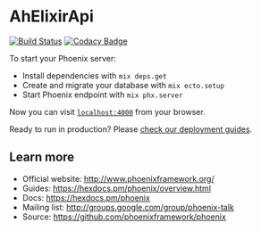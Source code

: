 # AhElixirApi

[![Build Status](https://travis-ci.org/Tevinthuku/ah-elixir.svg?branch=develop)](https://travis-ci.org/Tevinthuku/ah-elixir)
[![Codacy Badge](https://api.codacy.com/project/badge/Grade/96aec182c8fd4a899d6854c92d4f076b)](https://www.codacy.com/app/Tevinthuku/ah-elixir?utm_source=github.com&amp;utm_medium=referral&amp;utm_content=Tevinthuku/ah-elixir&amp;utm_campaign=Badge_Grade)

To start your Phoenix server:

  * Install dependencies with `mix deps.get`
  * Create and migrate your database with `mix ecto.setup`
  * Start Phoenix endpoint with `mix phx.server`

Now you can visit [`localhost:4000`](http://localhost:4000) from your browser.

Ready to run in production? Please [check our deployment guides](https://hexdocs.pm/phoenix/deployment.html).

## Learn more

  * Official website: http://www.phoenixframework.org/
  * Guides: https://hexdocs.pm/phoenix/overview.html
  * Docs: https://hexdocs.pm/phoenix
  * Mailing list: http://groups.google.com/group/phoenix-talk
  * Source: https://github.com/phoenixframework/phoenix
